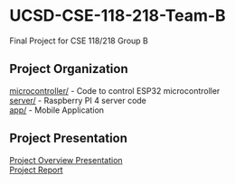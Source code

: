 # UCSD-CSE-118-218-Team-B
Final Project for CSE 118/218 Group B

## Project Organization
[microcontroller/](microcontroller/) - Code to control ESP32 microcontroller \
[server/](server/) - Raspberry PI 4 server code \
[app/](app/) - Mobile Application

## Project Presentation
[Project Overview Presentation](https://docs.google.com/presentation/d/1y81EtbEISDT42G8A7lW9GZ784Of-uULdn_hAWDk-uik/edit?usp=sharing)\
[Project Report](https://drive.google.com/file/d/1N1nl7Syq8X3YWLXtDNAU4wioh-vB7zHH/view?usp=sharing)

